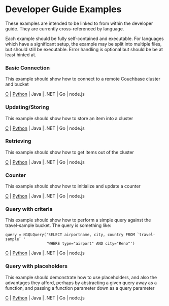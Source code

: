 # Developer Guide Examples

These examples are intended to be linked to from within the developer guide.
They are currently cross-referenced by language.

Each example should be fully self-contained and executable. For languages which have a significant setup, the example may be split into multiple files, but should still be executable. Error handling is optional but should be be at least hinted at.

### Basic Connection
This example should show how to connect to a remote Couchbase cluster and bucket

[C](c/connecting.c) |
[Python](python/connecting.py) |
Java |
.NET |
Go |
node.js

### Updating/Storing
This example should show how to store an item into a cluster

[C](c/updating.c) |
[Python](python/updating.py) |
Java |
.NET |
Go |
node.js

### Retrieving
This example should show how to get items out of the cluster

[C](c/retrieving.cc) |
[Python](python/retrieving.py) |
Java |
.NET |
Go |
node.js

### Counter
This example should show how to initialize and update a counter

[C](c/counter.cc) |
[Python](python/counter.py) |
Java |
.NET |
Go |
node.js

### Query with criteria
This example should show how to perform a simple query against the travel-sample bucket. The query is something like:

```
query = N1QLQuery('SELECT airportname, city, country FROM `travel-sample` '
                  'WHERE type="airport" AND city="Reno"')
```

[C](c/query-criteria.cc) |
[Python](python/query-criteria.py) |
Java |
.NET |
Go |
node.js


### Query with placeholders
This example should demonstrate how to use placeholders, and also the advantages they afford, perhaps by abstracting a given query away as a function, and passing a function parameter down as a query parameter

[C](c/query-placeholders.cc) |
[Python](python/query-placeholders.py) |
Java |
.NET |
Go |
node.js